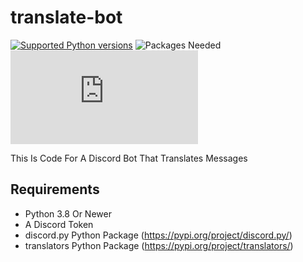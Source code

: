 # translate-bot
[![Supported Python versions](https://img.shields.io/badge/Python-3.12-blue)](https://monkeys-canada.github.io) ![Packages Needed](https://img.shields.io/badge/Packages_Needed%3A-translators-blue?link=https%3A%2F%2Fpypi.org%2Fproject%2Ftranslators%2F) ![Size](https://img.shields.io/github/size/monkeys-canada/translate-bot/translatebotfinal.py?logo=GitHub)

This Is Code For A Discord Bot That Translates Messages

## Requirements
- Python 3.8 Or Newer
- A Discord Token
- discord.py Python Package (https://pypi.org/project/discord.py/)
- translators Python Package (https://pypi.org/project/translators/)
